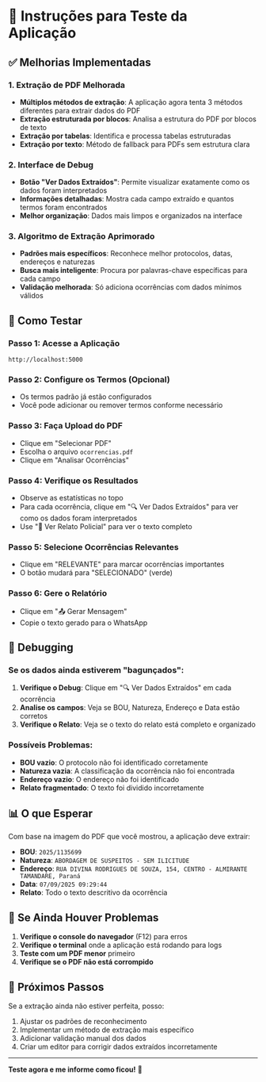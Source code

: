 # 🧪 Instruções para Teste da Aplicação

## ✅ Melhorias Implementadas

### 1. **Extração de PDF Melhorada**
- **Múltiplos métodos de extração**: A aplicação agora tenta 3 métodos diferentes para extrair dados do PDF
- **Extração estruturada por blocos**: Analisa a estrutura do PDF por blocos de texto
- **Extração por tabelas**: Identifica e processa tabelas estruturadas
- **Extração por texto**: Método de fallback para PDFs sem estrutura clara

### 2. **Interface de Debug**
- **Botão "Ver Dados Extraídos"**: Permite visualizar exatamente como os dados foram interpretados
- **Informações detalhadas**: Mostra cada campo extraído e quantos termos foram encontrados
- **Melhor organização**: Dados mais limpos e organizados na interface

### 3. **Algoritmo de Extração Aprimorado**
- **Padrões mais específicos**: Reconhece melhor protocolos, datas, endereços e naturezas
- **Busca mais inteligente**: Procura por palavras-chave específicas para cada campo
- **Validação melhorada**: Só adiciona ocorrências com dados mínimos válidos

## 🔄 Como Testar

### Passo 1: Acesse a Aplicação
```
http://localhost:5000
```

### Passo 2: Configure os Termos (Opcional)
- Os termos padrão já estão configurados
- Você pode adicionar ou remover termos conforme necessário

### Passo 3: Faça Upload do PDF
- Clique em "Selecionar PDF"
- Escolha o arquivo `ocorrencias.pdf`
- Clique em "Analisar Ocorrências"

### Passo 4: Verifique os Resultados
- Observe as estatísticas no topo
- Para cada ocorrência, clique em "🔍 Ver Dados Extraídos" para ver como os dados foram interpretados
- Use "📄 Ver Relato Policial" para ver o texto completo

### Passo 5: Selecione Ocorrências Relevantes
- Clique em "RELEVANTE" para marcar ocorrências importantes
- O botão mudará para "SELECIONADO" (verde)

### Passo 6: Gere o Relatório
- Clique em "📤 Gerar Mensagem"
- Copie o texto gerado para o WhatsApp

## 🐛 Debugging

### Se os dados ainda estiverem "bagunçados":

1. **Verifique o Debug**: Clique em "🔍 Ver Dados Extraídos" em cada ocorrência
2. **Analise os campos**: Veja se BOU, Natureza, Endereço e Data estão corretos
3. **Verifique o Relato**: Veja se o texto do relato está completo e organizado

### Possíveis Problemas:

- **BOU vazio**: O protocolo não foi identificado corretamente
- **Natureza vazia**: A classificação da ocorrência não foi encontrada
- **Endereço vazio**: O endereço não foi identificado
- **Relato fragmentado**: O texto foi dividido incorretamente

## 📊 O que Esperar

Com base na imagem do PDF que você mostrou, a aplicação deve extrair:

- **BOU**: `2025/1135699`
- **Natureza**: `ABORDAGEM DE SUSPEITOS - SEM ILICITUDE`
- **Endereço**: `RUA DIVINA RODRIGUES DE SOUZA, 154, CENTRO - ALMIRANTE TAMANDARE, Paraná`
- **Data**: `07/09/2025 09:29:44`
- **Relato**: Todo o texto descritivo da ocorrência

## 🔧 Se Ainda Houver Problemas

1. **Verifique o console do navegador** (F12) para erros
2. **Verifique o terminal** onde a aplicação está rodando para logs
3. **Teste com um PDF menor** primeiro
4. **Verifique se o PDF não está corrompido**

## 📝 Próximos Passos

Se a extração ainda não estiver perfeita, posso:
1. Ajustar os padrões de reconhecimento
2. Implementar um método de extração mais específico
3. Adicionar validação manual dos dados
4. Criar um editor para corrigir dados extraídos incorretamente

---

**Teste agora e me informe como ficou!** 🚀
